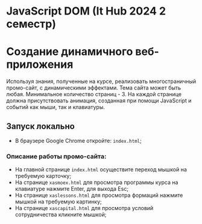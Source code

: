 # JavaScript DOM (It Hub 2024 2 семестр)
# Создание динамичного веб-приложения

Используя знания, полученные на курсе, реализовать многостраничный промо-сайт, с динамическими эффектами.
Тема сайта может быть любая. Минимальное количество страниц - 3.
На каждой странице должна присутствовать анимация, созданная при помощи JavaScript и событий как мыши, так и клавиатуры.

## Запуск локально
- В браузере Google Chrome откройте: `index.html`;

### Описание работы промо-сайта:
- На главной странице `index.html` осуществите переход мышкой на требуемую карточку;
- На странице `xasmoex.html` для просмотра программы курса на клавиатуре нажмите Enter, для выхода Esc;
- На странице `xaslessons.html` для просмотра формаций нажмите мышкой на требуемую картинку;
- На странице `xascapital.html` для просмотра условий сотрудничества кликните мышкой;